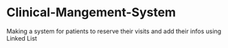# Clinical-Mangement-System
Making a system for patients to reserve their visits and add their infos using Linked List
